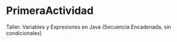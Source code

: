 # PrimeraActividad
Taller: Variables y Expresiones en Java (Secuencia Encadenada, sin condicionales)
